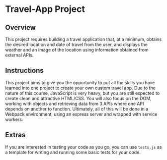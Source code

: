# Travel-App Project

## Overview
This project requires building a travel application that, at a minimum, obtains the desired location and date of travel from the user, and displays the weather and an image of the location using information obtained from external APIs.

## Instructions
This project aims to give you the opportunity to put all the skills you have learned into one project to create your own custom travel app. Due to the nature of this course, JavaScript is very heavy, but you are still expected to create clean and attractive HTML/CSS. You will also focus on the DOM, working with objects and retrieving data from 3 APIs where one API depends on another to function. Ultimately, all of this will be done in a Webpack environment, using an express server and wrapped with service workers.

## Extras
If you are interested in testing your code as you go, you can use `tests.js` as a template for writing and running some basic tests for your code.
